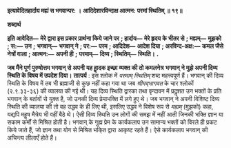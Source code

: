 **इत्यावेदितहार्दाय मह्यं स भगवान्पर: ।** **आदिदेशारविन्दाक्ष आत्मन: परमां स्थितिम् ॥ १९॥** 

**शब्दार्थ** 

**इति आवेदित—** **मेरे द्वारा इस प्रकार प्रार्थना किये जाने पर** **; हार्दाय—** **मेरे हृदय के भीतर से** **; मह्यम्—** **मुझको** **; स:—** **उन** **;** **भगवान्—** **भगवान् ने** **; पर:—** **परम** **; आदिदेश—** **आदेश दिया** **; अरविन्द-अक्ष:—** **कमल जैसे नेत्रों वाला** **; आत्मन:—** **अपनी ही** **;** **परमाम्—** **दिव्य** **; स्थितिम्—** **स्थिति।** **.** 

**जब मैंने पूर्ण पुरुषोत्तम भगवान् से अपनी यह हाॢदक इच्छा व्यक्त की तो कमलनेत्र** **भगवान् ने मुझे अपनी दिव्य स्थिति के विषय में उपदेश दिया।** **तात्पर्य** : इस श्लोक में *परमाम् स्थितिम्* शब्द महत्त्वपूर्ण हैं। भगवान् की दिव्य स्थिति के विषय में तब भी ब्रह्माजी से कुछ नहीं कहा गया था जब *श्रीमद्भागवत* के चार श्लोकों (२.९.३३-३६) की व्यालया की गई थी। यह दिव्य स्थिति द्वारका तथा वृन्दावन में प्रदॢशत उन भक्तों के प्रति भगवान् के बर्तावों से युक्त है, जो उनकी दिव्य प्रेमाभक्ति में लगे हुए थे। जब भगवान् ने अपनी विशिष्ट दिव्य स्थिति की व्यालया की तो वह उद्धव के ही लिए थी, इसलिए उद्धव ने विशेष रूप से *मह्यम्* (मुझको) कहा, यद्यपि महॢष मैत्रेय भी वहीं बैठे थे। ऐसी दिव्य स्थिति उन लोगों की समझ में नहीं आती जिनकी भक्ति ज्ञान या सकाम कर्मों से मिश्रित होती है। भगवान् के गुह्य प्रेम के कार्यकलाप उन सामान्य भक्तों को विरले ही प्रकट किये जाते हैं, जो ज्ञान तथा योग से मिश्रित भकि्त द्वारा आकृष्ट रहते हैं। ऐसे कार्यकलाप भगवान् की अचिन्त्य लीलाएँ होते हैं।  